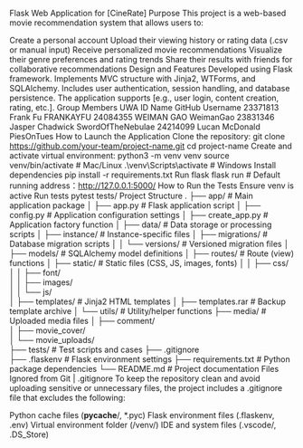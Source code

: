 Flask Web Application for [CineRate]
Purpose
This project is a web-based movie recommendation system that allows users to:

Create a personal account
Upload their viewing history or rating data (.csv or manual input)
Receive personalized movie recommendations
Visualize their genre preferences and rating trends
Share their results with friends for collaborative recommendations
Design and Features
Developed using Flask framework.
Implements MVC structure with Jinja2, WTForms, and SQLAlchemy.
Includes user authentication, session handling, and database persistence.
The application supports [e.g., user login, content creation, rating, etc.].
Group Members
UWA ID	Name	GitHub Username
23371813	Frank Fu	FRANKAYFU
24084355	WEIMAN GAO	WeimanGao
23831346	Jasper Chadwick	SwordOfTheNebulae
24214099	Lucan McDonald	PiesOnTues
How to Launch the Application
Clone the repository:
git clone https://github.com/your-team/project-name.git
cd project-name
Create and activate virtual environment:
python3 -m venv venv
source venv/bin/activate         # Mac/Linux
.\venv\Scripts\activate          # Windows
Install dependencies
pip install -r requirements.txt
Run flask
flask run # Default running address：http://127.0.0.1:5000/
How to Run the Tests
Ensure venv is active
Run tests
pytest tests/
Project Structure
.
├── app/                           # Main application package 
│   ├── app.py                     # Flask application script 
│   ├── config.py                  # Application configuration settings 
│   ├── create_app.py              # Application factory function
│   ├── data/                      # Data storage or processing scripts 
│   ├── instance/                  # Instance-specific files
│   ├── migrations/                # Database migration scripts 
│   │   └── versions/              # Versioned migration files 
│   ├── models/                    # SQLAlchemy model definitions 
│   ├── routes/                    # Route (view) functions
│   ├── static/                    # Static files (CSS, JS, images, fonts) 
│   │   ├── css/                   
│   │   ├── font/                  
│   │   ├── images/               
│   │   └── js/                    
│   ├── templates/                 # Jinja2 HTML templates 
│   ├── templates.rar              # Backup template archive 
│   └── utils/                     # Utility/helper functions 
├── media/                         # Uploaded media files 
│   ├── comment/                   
│   ├── movie_cover/               
│   └── movie_uploads/             
├── tests/                         # Test scripts and cases 
├── .gitignore   
├── .flaskenv                      # Flask environment settings 
├── requirements.txt               # Python package dependencies 
└── README.md                      # Project documentation 
Files Ignored from Git | .gitignore
To keep the repository clean and avoid uploading sensitive or unnecessary files, the project includes a .gitignore file that excludes the following:

Python cache files (__pycache__/, *.pyc)
Flask environment files (.flaskenv, .env)
Virtual environment folder (/venv/)
IDE and system files (.vscode/, .DS_Store)
